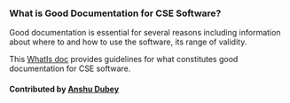 
### What is Good Documentation for CSE Software?

Good documentation is essential for several reasons including information about where to and how to use the software, its range of validity.  

This [WhatIs doc](https://ideas-productivity.org/wordpress/wp-content/uploads/2016/04/IDEAS-DocumentationWhatIsGoodDocumentation-V0.1.pdf "What is Good Documentation?") provides guidelines for what constitutes good documentation for CSE software.

#### Contributed by [Anshu Dubey](https://github.com/adubey64)

<!---
Publish: yes
Pinned: yes
Categories: development
Topics: documentation
Tags: document, whatis, terminology
Level: 0
Prerequisites: none
Aggregate: none
--->
